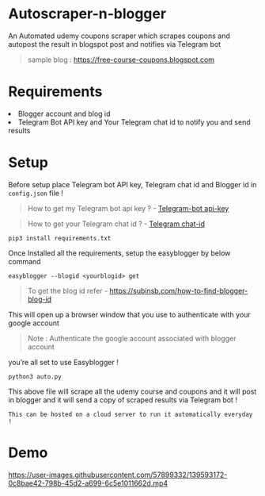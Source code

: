 # Autoscraper-n-blogger
An Automated udemy coupons scraper which scrapes coupons and autopost the result in blogspot post and notifies via Telegram bot 

>sample blog : <a href="https://free-course-coupons.blogspot.com">https://free-course-coupons.blogspot.com</a>

# Requirements
<li> Blogger account and blog id
<li> Telegram Bot API key and Your Telegram chat id to notify you and send results

# Setup

Before setup place Telegram bot API key, Telegram chat id and Blogger id in `config.json` file !

> How to get my Telegram bot api key ? - <a href="https://stackoverflow.com/questions/43291868/where-to-find-the-telegram-api-key">Telegram-bot api-key</a>

> How to get your Telegram chat id ? - <a href="https://www.wikihow.com/Know-Chat-ID-on-Telegram-on-Android">Telegram chat-id</a>

`pip3 install requirements.txt`

Once Installed all the requirements, setup the easyblogger by below command

`easyblogger --blogid <yourblogid> get`

> To get the blog id refer - https://subinsb.com/how-to-find-blogger-blog-id

This will open up a browser window that you use to authenticate with your google account 

> Note : Authenticate the google account associated with blogger account

you’re all set to use Easyblogger !

`python3 auto.py`

This above file will scrape all the udemy course and coupons and it will post in blogger and it will send a copy of scraped results via Telegram bot !

`This can be hosted on a cloud server to run it automatically everyday !`

# Demo

https://user-images.githubusercontent.com/57899332/139593172-0c8bae42-798b-45d2-a699-6c5e1011662d.mp4




